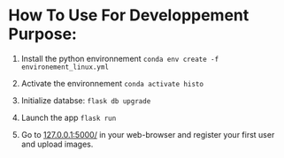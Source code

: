 # How To Use For Developpement Purpose:
1. Install the python environnement
`conda env create -f environement_linux.yml`  

2. Activate the environnement
`conda activate histo`

4. Initialize databse:
```flask db upgrade```

6. Launch the app
`flask run`

4. Go to [127.0.0.1:5000/](http://127.0.0.1:5000/) in your web-browser and register your first user and upload images.